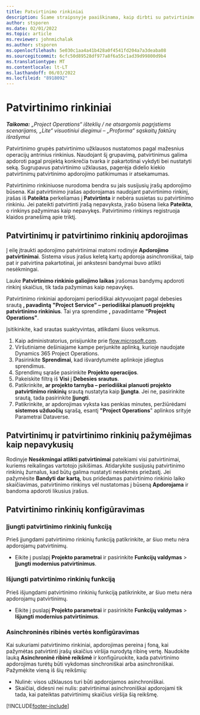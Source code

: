 ```yaml
---
title: Patvirtinimo rinkiniai
description: Šiame straipsnyje paaiškinama, kaip dirbti su patvirtinimo rinkiniais, užklausomis ir šių operacijų poaibiais.
author: stsporen
ms.date: 02/01/2022
ms.topic: article
ms.reviewer: johnmichalak
ms.author: stsporen
ms.openlocfilehash: 5e030c1aa4a41b428a0f4541fd204a7a3deaba08
ms.sourcegitcommit: 6cfc50d89528df977a8f6a55c1ad39d99800d9b4
ms.translationtype: MT
ms.contentlocale: lt-LT
ms.lasthandoff: 06/03/2022
ms.locfileid: "8918092"
---
```

# <a name="approval-sets"></a>Patvirtinimo rinkiniai

_**Taikoma:** „Project Operations“ išteklių / ne atsargomis pagrįstiems scenarijams, „Lite“ visuotiniui diegimui – „Proforma“ sąskaitų faktūrų išrašymui_

Patvirtinimo grupės patvirtinimo užklausos nustatomos pagal mažesnius operacijų antrinius rinkinius. Naudojant šį grupavimą, patvirtinimus galima apdoroti pagal projektą konkrečia tvarka ir pakartotinai vykdyti bei nustatyti seką. Sugrupavus patvirtinimo užklausas, pagerėja didelio kiekio patvirtinimų patvirtinimo apdorojimo patikimumas ir atsekamumas.

Patvirtinimo rinkiniuose nurodoma bendra su jais susijusių įrašų apdorojimo būsena. Kai patvirtinimo įrašas apdorojamas naudojant patvirtinimo rinkinį, įrašas iš **Pateikta** perkeliamas į **Patvirtinta** ir nebėra susietas su patvirtinimo rinkiniu. Jei pateikti patvirtinti įrašą nepavyksta, įrašo būsena lieka **Pateikta**, o rinkinys pažymimas kaip nepavykęs. Patvirtinimo rinkinys registruoja klaidos pranešimą apie triktį.

## <a name="processing-approvals-and-approval-sets"></a>Patvirtinimų ir patvirtinimo rinkinių apdorojimas
Į eilę įtraukti apdorojimo patvirtinimai matomi rodinyje **Apdorojimo patvirtinimai**. Sistema visus įrašus keletą kartų apdoroja asinchroniškai, taip pat ir patvirtina pakartotinai, jei ankstesni bandymai buvo atlikti nesėkmingai.

Lauke **Patvirtinimo rinkinio galiojimo laikas** įrašomas bandymų apdoroti rinkinį skaičius, tik tada pažymimas kaip nepavykęs.

Patvirtinimo rinkiniai apdorojami periodiškai aktyvuojant pagal debesies srautą **, pavadintą** **"Project Service" – periodiškai planuoti projektų patvirtinimo rinkinius**. Tai yra sprendime **,** pavadintame **"Project Operations"**. 

Įsitikinkite, kad srautas suaktyvintas, atlikdami šiuos veiksmus.

1. Kaip administratorius, prisijunkite prie [flow.microsoft.com](https://powerautomate.microsoft.com).
2. Viršutiniame dešiniajame kampe perjunkite aplinką, kurioje naudojate Dynamics 365 Project Operations.
3. Pasirinkite **Sprendimai**, kad išvardytumėte aplinkoje įdiegtus sprendimus.
4. Sprendimų sąraše pasirinkite **Projekto operacijos**.
5. Pakeiskite filtrą iš **Visi** į **Debesies srautus**.
6. Patikrinkite, **ar projekto tarnyba – periodiškai planuoti projekto patvirtinimo rinkinių** srautą nustatyta kaip **Įjungta**. Jei ne, pasirinkite srautą, tada pasirinkite **Įjungti**.
7. Patikrinkite, ar apdorojimas vyksta kas penkias minutes, peržiūrėdami **sistemos užduočių** sąrašą, esantį **"Project Operations**" aplinkos srityje Parametrai Dataverse.

## <a name="failed-approvals-and-approval-sets"></a>Patvirtinimų ir patvirtinimo rinkinių pažymėjimas kaip nepavykusių
Rodinyje **Nesėkmingai atlikti patvirtinimai** pateikiami visi patvirtinimai, kuriems reikalingas vartotojo įsikišimas. Atidarykite susijusių patvirtinimo rinkinių žurnalus, kad būtų galima nustatyti nesėkmės priežastį.
Jei pažymėsite **Bandyti dar kartą**, bus pridedamas patvirtinimo rinkinio laiko skaičiavimas, patvirtinimo rinkinys vėl nustatomas į būseną **Apdorojama** ir bandoma apdoroti likusius įrašus.

## <a name="configure-approval-sets"></a>Patvirtinimo rinkinių konfigūravimas

### <a name="enable-the-approval-sets-feature"></a>Įjungti patvirtinimo rinkinių funkciją
Prieš įjungdami patvirtinimo rinkinių funkciją patikrinkite, ar šiuo metu nėra apdorojamų patvirtinimų.

- Eikite į puslapį **Projekto parametrai** ir pasirinkite **Funkcijų valdymas** > **Įjungti modernius patvirtinimus**.

### <a name="turn-off-the-approval-sets-feature"></a>Išjungti patvirtinimo rinkinių funkciją
Prieš išjungdami patvirtinimo rinkinių funkciją patikrinkite, ar šiuo metu nėra apdorojamų patvirtinimų.

- Eikite į puslapį **Projekto parametrai** ir pasirinkite **Funkcijų valdymas** > **Išjungti modernius patvirtinimus**.

### <a name="configuring-the-asynchronous-threshold"></a>Asinchroninės ribinės vertės konfigūravimas 
Kai sukuriami patvirtinimo rinkiniai, apdorojimas pereina į foną, kai pažymėtas patvirtinti įrašų skaičius viršija nurodytą ribinę vertę. Naudokite lauką **Asinchroninė ribinė reikšmė** ir konfigūruokite, kada patvirtinimo apdorojimas turėtų būti vykdomas sinchroniškai arba asinchroniškai. Pažymėkite vieną iš šių reikšmių:

  - Nulinė: visos užklausos turi būti apdorojamos asinchroniškai. 
  - Skaičiai, didesni nei nulis: patvirtinimai asinchroniškai apdorojami tik tada, kai pateiktas patvirtinimų skaičius viršija šią reikšmę.

[!INCLUDE[footer-include](../includes/footer-banner.md)]
